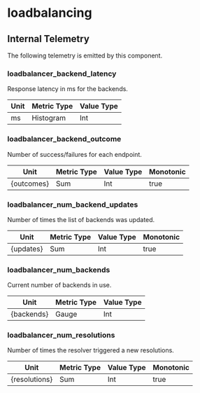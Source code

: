 [comment]: <> (Code generated by mdatagen. DO NOT EDIT.)

# loadbalancing

## Internal Telemetry

The following telemetry is emitted by this component.

### loadbalancer_backend_latency

Response latency in ms for the backends.

| Unit | Metric Type | Value Type |
| ---- | ----------- | ---------- |
| ms | Histogram | Int |

### loadbalancer_backend_outcome

Number of success/failures for each endpoint.

| Unit | Metric Type | Value Type | Monotonic |
| ---- | ----------- | ---------- | --------- |
| {outcomes} | Sum | Int | true |

### loadbalancer_num_backend_updates

Number of times the list of backends was updated.

| Unit | Metric Type | Value Type | Monotonic |
| ---- | ----------- | ---------- | --------- |
| {updates} | Sum | Int | true |

### loadbalancer_num_backends

Current number of backends in use.

| Unit | Metric Type | Value Type |
| ---- | ----------- | ---------- |
| {backends} | Gauge | Int |

### loadbalancer_num_resolutions

Number of times the resolver triggered a new resolutions.

| Unit | Metric Type | Value Type | Monotonic |
| ---- | ----------- | ---------- | --------- |
| {resolutions} | Sum | Int | true |
